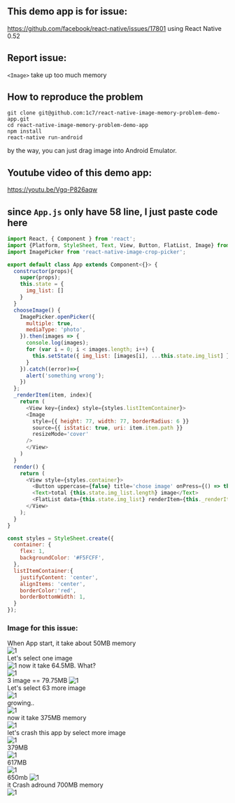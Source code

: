 ## This demo app is for issue:
https://github.com/facebook/react-native/issues/17801
using React Native 0.52     

## Report issue:
`<Image>` take up too much memory

## How to reproduce the problem
```
git clone git@github.com:1c7/react-native-image-memory-problem-demo-app.git
cd react-native-image-memory-problem-demo-app
npm install
react-native run-android
```
by the way, you can just drag image into Android Emulator.  

## Youtube video of this demo app:        
https://youtu.be/Vgq-P826aqw  

## since `App.js` only have 58 line, I just paste code here 
```javascript
import React, { Component } from 'react';
import {Platform, StyleSheet, Text, View, Button, FlatList, Image} from 'react-native';
import ImagePicker from 'react-native-image-crop-picker';

export default class App extends Component<{}> {
  constructor(props){
    super(props);
    this.state = {
      img_list: []
    }
  }
  chooseImage() {
    ImagePicker.openPicker({
      multiple: true,
      mediaType: 'photo',
    }).then(images => {
      console.log(images);
      for (var i = 0; i < images.length; i++) {
        this.setState({ img_list: [images[i], ...this.state.img_list] })
      }
    }).catch((error)=>{
      alert('something wrong');
    })
  };
  _renderItem(item, index){
    return (
      <View key={index} style={styles.listItemContainer}>
      <Image
        style={{ height: 77, width: 77, borderRadius: 6 }}
        source={{ isStatic: true, uri: item.item.path }}
        resizeMode='cover'
      />
      </View>
    )
  }
  render() {
    return (
      <View style={styles.container}>
        <Button uppercase={false} title='chose image' onPress={() => this.chooseImage()}></Button>
        <Text>total {this.state.img_list.length} image</Text>
        <FlatList data={this.state.img_list} renderItem={this._renderItem} style={{flex: 1}}/>
      </View>
    );
  }
}

const styles = StyleSheet.create({
  container: {
    flex: 1,
    backgroundColor: '#F5FCFF',
  },
  listItemContainer:{
    justifyContent: 'center',
    alignItems: 'center',
    borderColor:'red',
    borderBottomWidth: 1,  
  }
});
```

### Image for this issue:   
When App start, it take about 50MB memory  
![1](/demo-image/1.png)  
Let's select one image    
![1](/demo-image/2.png) 
now it take 64.5MB. What?   
![1](/demo-image/3.png)  
3 image == 79.75MB
![1](/demo-image/4.png)  
Let's select 63 more image  
![1](/demo-image/5.png)  
growing..  
![1](/demo-image/6.png)  
now it take 375MB memory  
![1](/demo-image/7.png)  
let's crash this app by select more image  
![1](/demo-image/8.png)  
379MB  
![1](/demo-image/9.png)  
617MB  
![1](/demo-image/11.png)  
650mb 
![1](/demo-image/12.png)  
it Crash adround 700MB memory  
![1](/demo-image/13.png)  